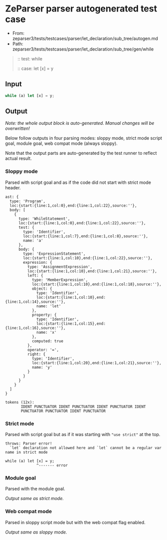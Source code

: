 # ZeParser parser autogenerated test case

- From: zeparser3/tests/testcases/parser/let_declaration/sub_tree/autogen.md
- Path: zeparser3/tests/testcases/parser/let_declaration/sub_tree/gen/while

> :: test: while
>
> :: case: let [x] = y

## Input


`````js
while (a) let [x] = y;
`````

## Output

_Note: the whole output block is auto-generated. Manual changes will be overwritten!_

Below follow outputs in four parsing modes: sloppy mode, strict mode script goal, module goal, web compat mode (always sloppy).

Note that the output parts are auto-generated by the test runner to reflect actual result.

### Sloppy mode

Parsed with script goal and as if the code did not start with strict mode header.

`````
ast: {
  type: 'Program',
  loc:{start:{line:1,col:0},end:{line:1,col:22},source:''},
  body: [
    {
      type: 'WhileStatement',
      loc:{start:{line:1,col:0},end:{line:1,col:22},source:''},
      test: {
        type: 'Identifier',
        loc:{start:{line:1,col:7},end:{line:1,col:8},source:''},
        name: 'a'
      },
      body: {
        type: 'ExpressionStatement',
        loc:{start:{line:1,col:10},end:{line:1,col:22},source:''},
        expression: {
          type: 'AssignmentExpression',
          loc:{start:{line:1,col:10},end:{line:1,col:21},source:''},
          left: {
            type: 'MemberExpression',
            loc:{start:{line:1,col:10},end:{line:1,col:18},source:''},
            object: {
              type: 'Identifier',
              loc:{start:{line:1,col:10},end:{line:1,col:14},source:''},
              name: 'let'
            },
            property: {
              type: 'Identifier',
              loc:{start:{line:1,col:15},end:{line:1,col:16},source:''},
              name: 'x'
            },
            computed: true
          },
          operator: '=',
          right: {
            type: 'Identifier',
            loc:{start:{line:1,col:20},end:{line:1,col:21},source:''},
            name: 'y'
          }
        }
      }
    }
  ]
}

tokens (12x):
       IDENT PUNCTUATOR IDENT PUNCTUATOR IDENT PUNCTUATOR IDENT
       PUNCTUATOR PUNCTUATOR IDENT PUNCTUATOR
`````

### Strict mode

Parsed with script goal but as if it was starting with `"use strict"` at the top.

`````
throws: Parser error!
  `let` declaration not allowed here and `let` cannot be a regular var name in strict mode

while (a) let [x] = y;
              ^------- error
`````


### Module goal

Parsed with the module goal.

_Output same as strict mode._

### Web compat mode

Parsed in sloppy script mode but with the web compat flag enabled.

_Output same as sloppy mode._
